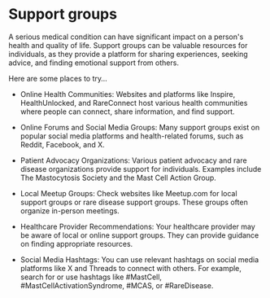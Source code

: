 # Support groups

A serious medical condition can have significant impact on a person's health and quality of life. Support groups can be valuable resources for individuals, as they provide a platform for sharing experiences, seeking advice, and finding emotional support from others.

Here are some places to try…

* Online Health Communities: Websites and platforms like Inspire, HealthUnlocked, and RareConnect host various health communities where people can connect, share information, and find support.

* Online Forums and Social Media Groups: Many support groups exist on popular social media platforms and health-related forums, such as Reddit, Facebook, and X.

* Patient Advocacy Organizations: Various patient advocacy and rare disease organizations provide support for individuals. Examples include The Mastocytosis Society and the Mast Cell Action Group.

* Local Meetup Groups: Check websites like Meetup.com for local support groups or rare disease support groups. These groups often organize in-person meetings.

* Healthcare Provider Recommendations: Your healthcare provider may be aware of local or online support groups. They can provide guidance on finding appropriate resources.

* Social Media Hashtags: You can use relevant hashtags on social media platforms like X and Threads to connect with others. For example, search for or use hashtags like #MastCell, #MastCellActivationSyndrome, #MCAS, or #RareDisease.
